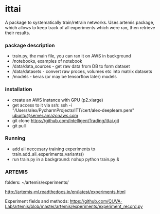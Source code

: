 # ittai
A package to systematically train/retrain networks.
Uses artemis package, which allows to keep track of all experiments which were ran, then retrieve their results.


### package description
- train.py, the main file, you can ran it on AWS in background
- /notebooks, examples of notebook
- /data/data_sources - get raw data from DB to form dataset
- /data/datasets - convert raw proces, volumes etc into matrix datasets
- /models - keras (or may be tensorflow later) models

### installation
- create an AWS instance with GPU (p2.xlarge)
- get access to it via ssh:
ssh -i "/Users/alex/PycharmProjects/ITT/cert/alex-deeplearn.pem" ubuntu@server.amazonaws.com
- git clone https://github.com/IntelligentTrading/ittai.git
- git pull


### Running
- add all neccesary training experiments to train.add_all_experiments_variants()
- run train.py in a background:     nohup python train.py &








### ARTEMIS 
folders: ~/artemis/experiments/

http://artemis-ml.readthedocs.io/en/latest/experiments.html


Experiment fields and methods:
https://github.com/QUVA-Lab/artemis/blob/master/artemis/experiments/experiment_record.py

